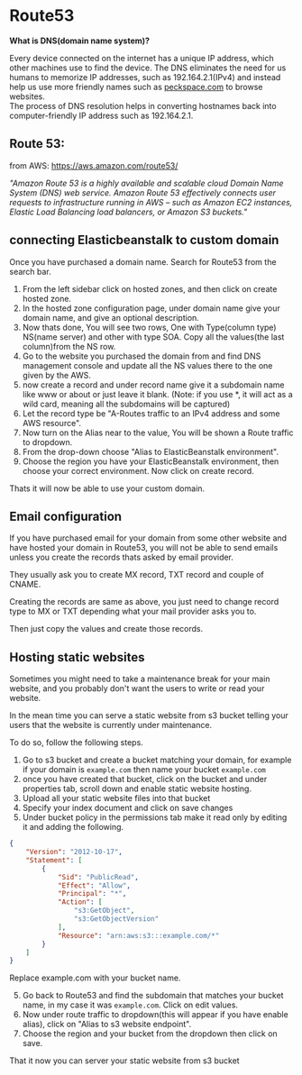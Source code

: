 # Route53

**What is DNS(domain name system)?**

Every device connected on the internet has a unique IP address, which other machines use to find the device. 
The DNS eliminates the need for us humans to memorize IP addresses, such as 192.164.2.1(IPv4) and instead help us use more friendly names such as 
[peckspace.com](peckspace.com) to browse websites.
<br>
The process of DNS resolution helps in converting  hostnames back into computer-friendly IP address such as 192.164.2.1.

## Route 53:

from AWS:  https://aws.amazon.com/route53/

*"Amazon Route 53 is a highly available and scalable cloud Domain Name System (DNS) web service. Amazon Route 53 effectively connects user requests to infrastructure running in AWS – such as Amazon EC2 instances, Elastic Load Balancing load balancers, or Amazon S3 buckets."*

## connecting Elasticbeanstalk to custom domain

Once you have purchased a domain name. Search for Route53 from the search bar.

1. From the left sidebar click on hosted zones, and then click on create hosted zone.
2. In the hosted zone configuration page, under domain name give your domain name, and give an optional description.
3. Now thats done, You will see two rows, One with Type(column type) NS(name server) and other with type SOA. Copy all the values(the last column)from the NS row.
4. Go to the website you purchased the domain from and find DNS management console and update all the NS values there to the one given by the AWS.
6. now create a record and under record name give it a subdomain name like www or about or just leave it blank. (Note: if you use *, it will act as a wild card, meaning all the subdomains will be captured)
7. Let the record type be "A-Routes traffic to an IPv4 address and some AWS resource".
8. Now turn on the Alias near to the value, You will be shown a Route traffic to dropdown.
9. From the drop-down choose "Alias to ElasticBeanstalk environment".
10. Choose the region you have your ElasticBeanstalk environment, then choose your correct environment. Now click on create record. 

Thats it will now be able to use your custom domain.

## Email configuration

If you have purchased email for your domain from some other website and have hosted your domain in Route53, 
you will not be able to send emails unless you create the records thats asked by email provider.

They usually ask you to create MX record, TXT record and couple of CNAME. 

Creating the records are same as above, you just need to change record type to MX or TXT depending what your mail provider asks you to.

Then just copy the values and create those records.


## Hosting static websites

Sometimes you might need to take a maintenance break for your main website, and you probably don't want the users to write or read your website.

In the mean time you can serve a static website from s3 bucket telling your users that the website is currently under maintenance.

To do so, follow the following steps.

1. Go to s3 bucket and create a bucket matching your domain, for example if your domain is `example.com` then name your bucket `example.com`
2. once you have created that bucket, click on the bucket and under properties tab, scroll down and enable static website hosting.
3. Upload all your static website files into that bucket
3. Specify your index document and click on save changes
4. Under bucket policy in the permissions tab make it read only by editing it and adding the following.

```json
{
    "Version": "2012-10-17",
    "Statement": [
        {
            "Sid": "PublicRead",
            "Effect": "Allow",
            "Principal": "*",
            "Action": [
                "s3:GetObject",
                "s3:GetObjectVersion"
            ],
            "Resource": "arn:aws:s3:::example.com/*"
        }
    ]
}
```
Replace example.com with your bucket name.

5. Go back to Route53 and find the subdomain that matches your bucket name, in my case it was `example.com`. Click on edit values.
6. Now under route traffic to dropdown(this will appear if you have enable alias), click on "Alias to s3 website endpoint".
7. Choose the region and your bucket from the dropdown then click on save.

That it now you can server your static website from s3 bucket

